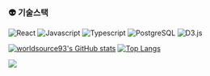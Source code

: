 ### 👽 기술스택

![React](https://img.shields.io/badge/-React-61DAFB?logo=react&logoColor=white&style=flat)
![Javascript](https://img.shields.io/badge/Javascript-FFE400?logo=javascript&logoColor=white&style=flat)
![Typescript](https://img.shields.io/badge/Typescript-0054FF?logo=typescript&logoColor=white&style=flat)
![PostgreSQL](https://img.shields.io/badge/PostgreSQL-0066ff?logo=postgresql&logoColor=white&style=flat)
![D3.js](https://img.shields.io/badge/d3.js-ef7234?logo=d3&logoColor=white&style=flat)


[![worldsource93's GitHub stats](https://github-readme-stats.vercel.app/api?username=worldsource93&theme=white&line_height=24&hide_rank=true&layout=compact)](https://github.com/worldsource93/worldsource93)
[![Top Langs](https://github-readme-stats.vercel.app/api/top-langs/?username=worldsource93&layout=compact&langs_count=6&theme=white)](https://github.com/worldsource93?tab=repositories)

<a href="https://github.com/devxb/gitanimals">
<img src="https://render.gitanimals.org/farms/worldsource93" />
</a>
